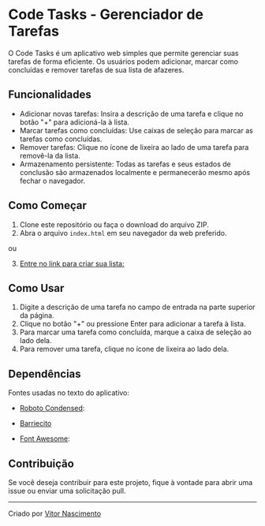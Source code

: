 # Code Tasks - Gerenciador de Tarefas

O Code Tasks é um aplicativo web simples que permite gerenciar suas tarefas de forma eficiente. Os usuários podem adicionar, marcar como concluídas e remover tarefas de sua lista de afazeres.

## Funcionalidades

- Adicionar novas tarefas: Insira a descrição de uma tarefa e clique no botão "+" para adicioná-la à lista.
- Marcar tarefas como concluídas: Use caixas de seleção para marcar as tarefas como concluídas.
- Remover tarefas: Clique no ícone de lixeira ao lado de uma tarefa para removê-la da lista.
- Armazenamento persistente: Todas as tarefas e seus estados de conclusão são armazenados localmente e permanecerão mesmo após fechar o navegador.

## Como Começar

1. Clone este repositório ou faça o download do arquivo ZIP.
2. Abra o arquivo `index.html` em seu navegador da web preferido.

ou

3. [Entre no link para criar sua lista:](https://to-do-list-nu-puce.vercel.app/)

## Como Usar

1. Digite a descrição de uma tarefa no campo de entrada na parte superior da página.
2. Clique no botão "+" ou pressione Enter para adicionar a tarefa à lista.
3. Para marcar uma tarefa como concluída, marque a caixa de seleção ao lado dela.
4. Para remover uma tarefa, clique no ícone de lixeira ao lado dela.

## Dependências
Fontes usadas no texto do aplicativo:

- [Roboto Condensed]([https://fonts.google.com/](https://fonts.google.com/specimen/Roboto+Condensed?query=roboto+condensed)): 
- [Barriecito](https://fonts.google.com/specimen/Barriecito?query=barriecito)


- [Font Awesome](https://fontawesome.com/):
 

## Contribuição

Se você deseja contribuir para este projeto, fique à vontade para abrir uma issue ou enviar uma solicitação pull.

---

Criado por [Vitor Nascimento](https://github.com/VitorProgram/VitorProgram)
